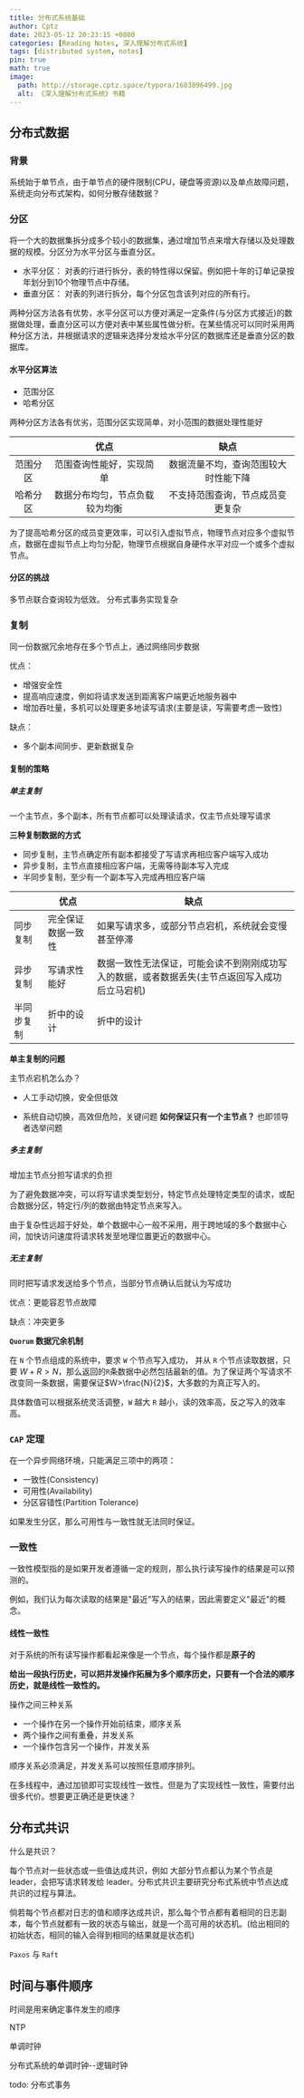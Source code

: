 ```yaml
---
title: 分布式系统基础
author: Cptz
date: 2023-05-12 20:23:15 +0800
categories: [Reading Notes, 深入理解分布式系统]
tags: [distributed system, notes]
pin: true
math: true
image:
  path: http://storage.cptz.space/typora/1683896499.jpg
  alt: 《深入理解分布式系统》书籍
---
```


## 分布式数据

### 背景

系统始于单节点，由于单节点的硬件限制(CPU，硬盘等资源)以及单点故障问题，系统走向分布式架构，如何分散存储数据？

### 分区

将一个大的数据集拆分成多个较小的数据集，通过增加节点来增大存储以及处理数据的规模。分区分为水平分区与垂直分区。

- 水平分区： 对表的行进行拆分，表的特性得以保留。例如把十年的订单记录按年划分到10个物理节点中存储。
- 垂直分区： 对表的列进行拆分，每个分区包含该列对应的所有行。

两种分区方法各有优势，水平分区可以方便对满足一定条件(与分区方式接近)的数据做处理，垂直分区可以方便对表中某些属性做分析。在某些情况可以同时采用两种分区方法，并根据请求的逻辑来选择分发给水平分区的数据库还是垂直分区的数据库。

#### 水平分区算法

- 范围分区
- 哈希分区

两种分区方法各有优劣，范围分区实现简单，对小范围的数据处理性能好

|          |              优点              |                 缺点                 |
| :------: | :----------------------------: | :----------------------------------: |
| 范围分区 |    范围查询性能好，实现简单    | 数据流量不均，查询范围较大时性能下降 |
| 哈希分区 | 数据分布均匀，节点负载较为均衡 |   不支持范围查询，节点成员变更复杂   |

为了提高哈希分区的成员变更效率，可以引入虚拟节点，物理节点对应多个虚拟节点，数据在虚拟节点上均匀分配，物理节点根据自身硬件水平对应一个或多个虚拟节点。

#### 分区的挑战

多节点联合查询较为低效。 分布式事务实现复杂

### 复制

同一份数据冗余地存在多个节点上，通过网络同步数据

优点：

- 增强安全性
- 提高响应速度，例如将请求发送到距离客户端更近地服务器中
- 增加吞吐量，多机可以处理更多地读写请求(主要是读，写需要考虑一致性)

缺点：

- 多个副本间同步、更新数据复杂

#### 复制的策略

##### 单主复制

一个主节点，多个副本，所有节点都可以处理读请求，仅主节点处理写请求

**三种复制数据的方式**

- 同步复制，主节点确定所有副本都接受了写请求再相应客户端写入成功
- 异步复制，主节点直接相应客户端，无需等待副本写入完成
- 半同步复制，至少有一个副本写入完成再相应客户端

|            | 优点               | 缺点                                                         |
| ---------- | ------------------ | ------------------------------------------------------------ |
| 同步复制   | 完全保证数据一致性 | 如果写请求多，或部分节点宕机，系统就会变慢甚至停滞           |
| 异步复制   | 写请求性能好       | 数据一致性无法保证，可能会读不到刚刚成功写入的数据，或者数据丢失(主节点返回写入成功后立马宕机) |
| 半同步复制 | 折中的设计         | 折中的设计                                                   |

**单主复制的问题**

主节点宕机怎么办？

- 人工手动切换，安全但低效

- 系统自动切换，高效但危险，关键问题  **如何保证只有一个主节点？** 也即领导者选举问题

##### 多主复制

增加主节点分担写请求的负担

为了避免数据冲突，可以将写请求类型划分，特定节点处理特定类型的请求，或配合数据分区，特定行/列的数据由特定节点来写入。

由于复杂性远超于好处，单个数据中心一般不采用，用于跨地域的多个数据中心间，加快访问速度将请求转发至地理位置更近的数据中心。

##### 无主复制

同时把写请求发送给多个节点，当部分节点确认后就认为写成功

优点：更能容忍节点故障

缺点：冲突更多

**`Quorum` 数据冗余机制**

在 `N` 个节点组成的系统中，要求 `W` 个节点写入成功， 并从 `R` 个节点读取数据，只要 $W+R>N$，那么返回的`R`条数据中必然包括最新的值。为了保证两个写请求不改变同一条数据，需要保证$W>\frac{N}{2}$，大多数的为真正写入的。

具体数值可以根据系统灵活调整，`W` 越大 `R` 越小，读的效率高，反之写入的效率高。

### `CAP` 定理

在一个异步网络环境，只能满足三项中的两项：

- 一致性(Consistency)
- 可用性(Availability)
- 分区容错性(Partition Tolerance)

如果发生分区，那么可用性与一致性就无法同时保证。

### 一致性

一致性模型指的是如果开发者遵循一定的规则，那么执行读写操作的结果是可以预测的。

例如，我们认为每次读取的结果是"最近"写入的结果，因此需要定义"最近"的概念。

#### 线性一致性

对于系统的所有读写操作都看起来像是一个节点，每个操作都是**原子的**

**给出一段执行历史，可以把并发操作拓展为多个顺序历史，只要有一个合法的顺序历史，就是线性一致性的。**

操作之间三种关系

- 一个操作在另一个操作开始前结束，顺序关系
- 两个操作之间有重叠，并发关系
- 一个操作包含另一个操作，并发关系

顺序关系必须满足，并发关系可以按照任意顺序排列。

在多线程中，通过加锁即可实现线性一致性。但是为了实现线性一致性，需要付出很多代价。想要更正确还是更快速？

## 分布式共识

什么是共识？

每个节点对一些状态或一些值达成共识，例如 大部分节点都认为某个节点是 leader，会把写请求转发给 leader。分布式共识主要研究分布式系统中节点达成共识的过程与算法。

倘若每个节点都对日志的值和顺序达成共识，那么每个节点都有着相同的日志副本，每个节点就都有一致的状态与输出，就是一个高可用的状态机。(给出相同的初始状态，相同的输入会得到相同的结果就是状态机)

`Paxos` 与 `Raft`

## 时间与事件顺序

时间是用来确定事件发生的顺序

NTP

单调时钟

分布式系统的单调时钟--逻辑时钟





todo: 分布式事务

